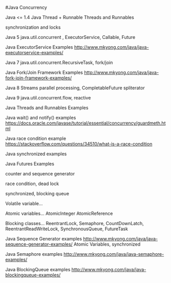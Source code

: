 #Java Concurrency

Java <= 1.4
Java Thread + Runnable
Threads and Runnables

synchronization and locks

Java 5 
java.util.concurrent , ExecutorService, Callable<T>, Future<T>

Java ExecutorService Examples
http://www.mkyong.com/java/java-executorservice-examples/

Java 7
java.util.concurrent.RecursiveTask, fork/join 

Java Fork/Join Framework Examples
http://www.mkyong.com/java/java-fork-join-framework-examples/

Java 8 
Streams parallel processing, CompletableFuture
spliterator

Java 9
java.util.concurrent.flow, reactive


Java Threads and Runnables Examples

Java wait() and notify() examples
https://docs.oracle.com/javase/tutorial/essential/concurrency/guardmeth.html

Java race condition example
https://stackoverflow.com/questions/34510/what-is-a-race-condition

Java synchronized examples


Java Futures Examples

counter and sequence generator

race condition, dead lock

synchronized, blocking queue

Volatile variable...

Atomic variables... AtomicInteger AtomicReference

Blocking classes...
ReentrantLock, Semaphore, CountDownLatch, ReentrantReadWriteLock, SynchronousQueue, FutureTask



Java Sequence Generator examples
http://www.mkyong.com/java/java-sequence-generator-examples/
Atomic Variables, synchronized 

Java Semaphore examples
http://www.mkyong.com/java/java-semaphore-examples/

Java BlockingQueue examples
http://www.mkyong.com/java/java-blockingqueue-examples/



